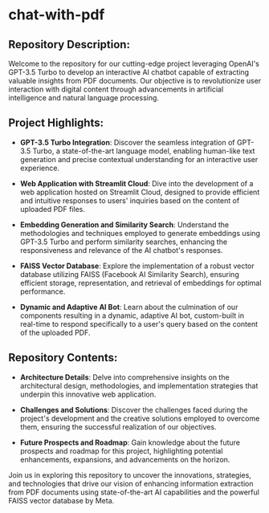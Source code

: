 # chat-with-pdf

## Repository Description:

Welcome to the repository for our cutting-edge project leveraging OpenAI's GPT-3.5 Turbo to develop an interactive AI chatbot capable of extracting valuable insights from PDF documents. Our objective is to revolutionize user interaction with digital content through advancements in artificial intelligence and natural language processing.

## Project Highlights:

- **GPT-3.5 Turbo Integration**: Discover the seamless integration of GPT-3.5 Turbo, a state-of-the-art language model, enabling human-like text generation and precise contextual understanding for an interactive user experience.

- **Web Application with Streamlit Cloud**: Dive into the development of a web application hosted on Streamlit Cloud, designed to provide efficient and intuitive responses to users' inquiries based on the content of uploaded PDF files.

- **Embedding Generation and Similarity Search**: Understand the methodologies and techniques employed to generate embeddings using GPT-3.5 Turbo and perform similarity searches, enhancing the responsiveness and relevance of the AI chatbot's responses.

- **FAISS Vector Database**: Explore the implementation of a robust vector database utilizing FAISS (Facebook AI Similarity Search), ensuring efficient storage, representation, and retrieval of embeddings for optimal performance.

- **Dynamic and Adaptive AI Bot**: Learn about the culmination of our components resulting in a dynamic, adaptive AI bot, custom-built in real-time to respond specifically to a user's query based on the content of the uploaded PDF.

## Repository Contents:

- **Architecture Details**: Delve into comprehensive insights on the architectural design, methodologies, and implementation strategies that underpin this innovative web application.

- **Challenges and Solutions**: Discover the challenges faced during the project's development and the creative solutions employed to overcome them, ensuring the successful realization of our objectives.

- **Future Prospects and Roadmap**: Gain knowledge about the future prospects and roadmap for this project, highlighting potential enhancements, expansions, and advancements on the horizon.

Join us in exploring this repository to uncover the innovations, strategies, and technologies that drive our vision of enhancing information extraction from PDF documents using state-of-the-art AI capabilities and the powerful FAISS vector database by Meta.
